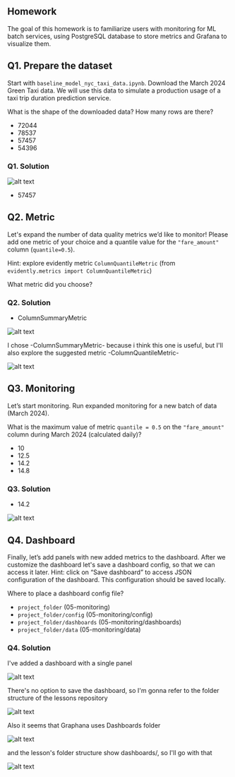 ## Homework

The goal of this homework is to familiarize users with monitoring for ML batch services, using PostgreSQL database to store metrics and Grafana to visualize them.



## Q1. Prepare the dataset

Start with `baseline_model_nyc_taxi_data.ipynb`. Download the March 2024 Green Taxi data. We will use this data to simulate a production usage of a taxi trip duration prediction service.

What is the shape of the downloaded data? How many rows are there?

* 72044
* 78537 
* 57457
* 54396

### Q1. Solution


![alt text](image.png)

* 57457
## Q2. Metric

Let's expand the number of data quality metrics we’d like to monitor! Please add one metric of your choice and a quantile value for the `"fare_amount"` column (`quantile=0.5`).

Hint: explore evidently metric `ColumnQuantileMetric` (from `evidently.metrics import ColumnQuantileMetric`) 

What metric did you choose?

### Q2. Solution

* ColumnSummaryMetric

![alt text](image-1.png)

I chose -ColumnSummaryMetric- because i think this one is useful, but I'll also explore the suggested metric -ColumnQuantileMetric-

![alt text](image-2.png)


## Q3. Monitoring

Let’s start monitoring. Run expanded monitoring for a new batch of data (March 2024). 

What is the maximum value of metric `quantile = 0.5` on the `"fare_amount"` column during March 2024 (calculated daily)?

* 10
* 12.5
* 14.2
* 14.8

### Q3. Solution

* 14.2

![alt text](image-3.png)


## Q4. Dashboard


Finally, let’s add panels with new added metrics to the dashboard. After we customize the  dashboard let's save a dashboard config, so that we can access it later. Hint: click on “Save dashboard” to access JSON configuration of the dashboard. This configuration should be saved locally.

Where to place a dashboard config file?

* `project_folder` (05-monitoring)
* `project_folder/config`  (05-monitoring/config)
* `project_folder/dashboards`  (05-monitoring/dashboards)
* `project_folder/data`  (05-monitoring/data)


### Q4. Solution

I've added a dashboard with a single panel

![alt text](image-4.png)

There's no option to save the dashboard, so I'm gonna refer to the folder structure of the lessons repository

![alt text](image-5.png)

Also it seems that Graphana uses Dashboards folder

![alt text](image-6.png)

and the lesson's folder structure show dashboards/, so I'll go with that

![alt text](image-7.png)